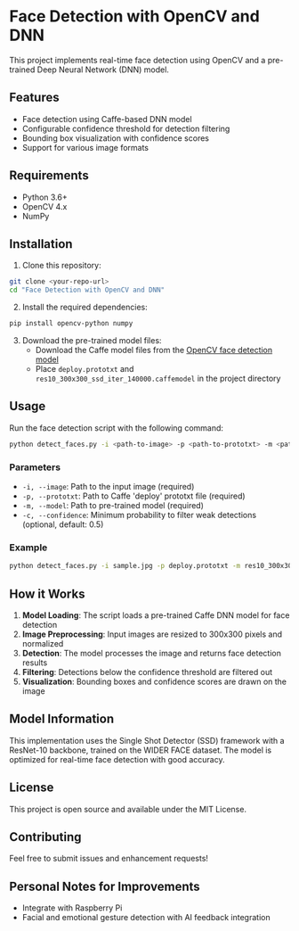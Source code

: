 # Face Detection with OpenCV and DNN

This project implements real-time face detection using OpenCV and a pre-trained Deep Neural Network (DNN) model.

## Features

- Face detection using Caffe-based DNN model
- Configurable confidence threshold for detection filtering
- Bounding box visualization with confidence scores
- Support for various image formats

## Requirements

- Python 3.6+
- OpenCV 4.x
- NumPy

## Installation

1. Clone this repository:
```bash
git clone <your-repo-url>
cd "Face Detection with OpenCV and DNN"
```

2. Install the required dependencies:
```bash
pip install opencv-python numpy
```

3. Download the pre-trained model files:
   - Download the Caffe model files from the [OpenCV face detection model](https://github.com/opencv/opencv/tree/master/samples/dnn/face_detector)
   - Place `deploy.prototxt` and `res10_300x300_ssd_iter_140000.caffemodel` in the project directory

## Usage

Run the face detection script with the following command:

```bash
python detect_faces.py -i <path-to-image> -p <path-to-prototxt> -m <path-to-model> -c <confidence-threshold>
```

### Parameters

- `-i, --image`: Path to the input image (required)
- `-p, --prototxt`: Path to Caffe 'deploy' prototxt file (required)
- `-m, --model`: Path to pre-trained model (required)
- `-c, --confidence`: Minimum probability to filter weak detections (optional, default: 0.5)

### Example

```bash
python detect_faces.py -i sample.jpg -p deploy.prototxt -m res10_300x300_ssd_iter_140000.caffemodel -c 0.7
```

## How it Works

1. **Model Loading**: The script loads a pre-trained Caffe DNN model for face detection
2. **Image Preprocessing**: Input images are resized to 300x300 pixels and normalized
3. **Detection**: The model processes the image and returns face detection results
4. **Filtering**: Detections below the confidence threshold are filtered out
5. **Visualization**: Bounding boxes and confidence scores are drawn on the image

## Model Information

This implementation uses the Single Shot Detector (SSD) framework with a ResNet-10 backbone, trained on the WIDER FACE dataset. The model is optimized for real-time face detection with good accuracy.

## License

This project is open source and available under the MIT License.

## Contributing

Feel free to submit issues and enhancement requests! 

## Personal Notes for Improvements
- Integrate with Raspberry Pi
- Facial and emotional gesture detection with AI feedback integration

